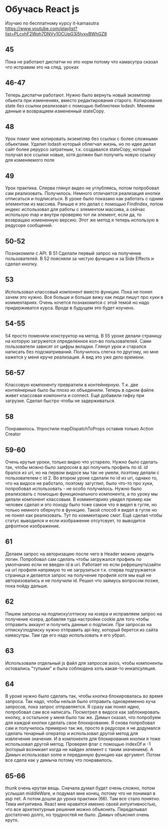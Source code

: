 # Обучась React js

Изучаю по бесплатному курсу it-kamasutra  
https://www.youtube.com/playlist?list=PLcvhF2Wqh7DNVy1OCUpG3i5lyxyBWhGZ8  
  
  
## 45  
Пока не работают диспатчи но это норм потому что камасутра сказал что исправим это на след. уроках
  

## 46-47  
Теперь диспатчи работают. Нужно было вернуть новый экземпляр обьекта при изменениях, вместо редактирования старого. Копирование state без ссылки реализовал с помощью библиотеки lodash. Меняем данные и возвращяем измененный stateCopy.
  

## 48  
Урок помог мне копировать экземпляр без ссылки с более сложными обьектами. Удалил lodash который облегчал жизнь, но по идее делал сайт более рерурсо затратным, т.к. создавался stateCopy, который получал все ссылки новые, хотя должен был получить новую ссылку для изменяемого поля  
  
  
## 49  
Урок практика. Сперва глянул видео не углубляясь, потом попробовал сам реализовать. Получилось. Немного отличается реализация кнопки отписаться и подписаться. В уроке было показано как работать с одним элементом из массива. Раньше я это делал с помощью FindIndex, потом индекс использовал для работы с элементом массива, а сейчас использую map и внутри проверяю тот ли элемент, если да, то возвращаю измененную версию. Этот же метод я теперь использую в редусоре сообщений.

## 50-52
Познакомили с API. В 51 Сделали первый запрос на получение пользователей. В 52 поясняли за чистую функцию и за Side Effects и сделал кнопку.

## 53
Использовал классовый компонент вместо функции. Пока не понял зачем это нужно. Все больше и больше вижу как люди пишут про хуки в комментариях. Очень хочется познакомится с этой темой но надо придерживатся курса. Вроде в будущем это будет изучено.

## 54-55
54 просто поменяли конструктор на метод. В 55 уроке делали страницу на которую загружется определенное кол-во пользователей. Сами пользователи зависят от цифры вкладки. Глянул урок и старался написать без подсматриваний. Получилось слегка по другому, но мне кажется у меня круче реализация. А вид это уже дело времени.

## 56-57 
Классовую компоненту превратили в контейнерную. Т.к. две контейнерные было бы плохо их объеденили. Теперь в одном файле живет классовая компоннта и connect. Ещё добавили гифку при загрузке. Сделал быстро чтобы не задерживаться.

## 58 
Понравилось. Упростили mapDispatchToProps оставив только Action Creator

## 59-60
Очень крутые уроки, только видно что устарело. Нужно было сделать так, чтобы можно было запросом в api получить профиль по id. id брался из uri, но на первом видосе мы так не умели, поэтому делали с пользователем с id 2. Во втором уроке сделали по id из uri, однако то, что на видосе не работало, поэтому загуглил, было что-то про хуки, попробовал использовать - не особо получилось. Нужно было реализовать с помощью функционального компонента, а по уроку мы делали компонент классовым. В комментариях увидел пример как человек сделал и это походу было тоже самое что я видел в гугле, но только немного обернуто в функцию. Такой способ я видел в гугле но не понял как реализовать. Тут по комментарию смог. Ещё сделал чтобы статус выводился и если изображение отсутсвует, то выводится дефолтное изображение.

## 61 
Делаем запрос на авторизацию после чего в Header можно увидеть логин. Попробовал сам сделать чтобы загружался профиль по умолчанию если не введен id в uri. Работает но если рефрешнуть\зайти на url профиля напрямую то не загрузиться т.к. сперва подгружается страница и делается запрос на получение профиля хотя мы ещё не авторизовались и не получили id. Решил что займусь вопросом позже, пока пойду дальше.

## 62
Пишем запросы на подписку\отписку на юзера и исправляем запрос на получение юзера, добавляя туда настройки cookie для того чтобы отправить аккаунт и получить данные о подписке. При запросах на отписку\подписку нужно отправить api-key, который берется из сайта камасутры. Там где его надо использовать я его убрал.

## 63 
Использовали отдельный js файл для запросов axios, чтобы компоненты остовались "тупыми" и была соблюдена хоть какая-то инкапсуляция.

## 64
В уроке нужно было сделать так, чтобы кнопка блокировалась во время запроса. Так надо, чтобы нельзя было отправить одновременно куча запросов, пока запрос отправляется. Я сразу как понял идею, попробовал сам все написать. Посмотрел в видосе как заблокировать кнопку, а остальное у меня было так же. Димыч сказал, что попробуем для каждой кнопки сделать свое блокирование. Я снова попробовал сам и получилось примерно так же, просто в редусоре я не додумался сделать тенарный оператор и использовал другой метод для извлечения значения. И в компоненте для блокирования кнопки я тоже использовал другой метод. Проверял флаг с помощью indexOf и -1 (который возникает когда не найден элемент с таким значением). А Димыч использовал some и переданную функцию как аргумент. Потом все сдела как у димыча потому что понравилось.

## 65-66
thunk очень крутая вещь. Сначала думал будет очень сложно, потом услышал middleWare, и подумал мне конец, потому что не понимал в asp net. А потом дошли до урока практики (66). Там все стало понятно. Тема интуитивна. React мне нравится именно своей интуитивностью, что все архетектурные решения можно объяснить. Переделывал достаточно долго, но трудностей не было. Димыч объяснил очень круто.